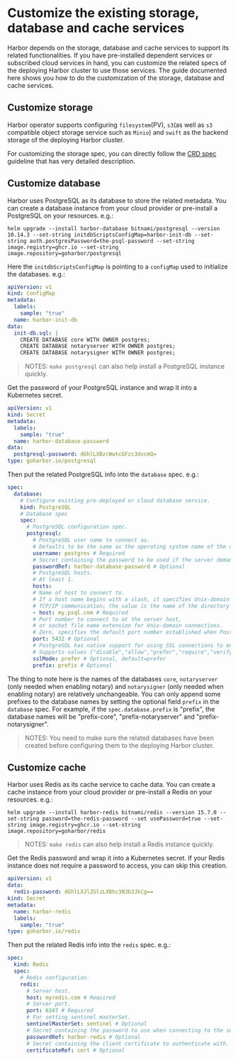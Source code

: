 # Customize the existing storage, database and cache services

Harbor depends on the storage, database and cache services to support its related functionalities. If you have pre-installed dependent services or subscribed cloud services in hand, you can customize the related specs of the deploying Harbor cluster to use those services. The guide documented here shows you how to do the customization of the storage, database and cache services.

## Customize storage

Harbor operator supports configuring `filesystem`(PV), `s3`(as well as `s3` compatible object storage service such as `Minio`) and `swift` as the backend storage of the deploying Harbor cluster.

For customizing the storage spec, you can directly follow the [CRD spec](../CRD/custom-resource-definition.md#storage-related-fields) guideline that has very detailed description.

## Customize database

Harbor uses PostgreSQL as its database to store the related metadata. You can create a database instance from your cloud provider or pre-install a PostgreSQL on your resources. e.g.:

```shell
helm upgrade --install harbor-database bitnami/postgresql --version 10.14.3 --set-string initdbScriptsConfigMap=harbor-init-db --set-string auth.postgresPassword=the-psql-password --set-string image.registry=ghcr.io --set-string image.repository=goharbor/postgresql
```

Here the `initdbScriptsConfigMap` is pointing to a `configMap` used to initialize the databases. e.g.:

```yaml
apiVersion: v1
kind: ConfigMap
metadata:
  labels:
    sample: "true"
  name: harbor-init-db
data:
  init-db.sql: |
    CREATE DATABASE core WITH OWNER postgres;
    CREATE DATABASE notaryserver WITH OWNER postgres;
    CREATE DATABASE notarysigner WITH OWNER postgres;
```

>NOTES: `make postgresql` can also help install a PostgreSQL instance quickly.

Get the password of your PostgreSQL instance and wrap it into a Kubernetes secret.

```yaml
apiVersion: v1
kind: Secret
metadata:
  labels:
    sample: "true"
  name: harbor-database-password
data:
  postgresql-password: dGhlLXBzcWwtcGFzc3dvcmQ=
type: goharbor.io/postgresql
```

Then put the related PostgreSQL info into the `database` spec. e.g.:

```yaml
spec:
  database:
    # Configure existing pre-deployed or cloud database service.
    kind: PostgreSQL
    # Database spec
    spec:
      # PostgreSQL configuration spec.
      postgresql:
        # PostgreSQL user name to connect as.
        # Defaults to be the same as the operating system name of the user running the application.
        username: postgres # Required
        # Secret containing the password to be used if the server demands password authentication.
        passwordRef: harbor-database-password # Optional
        # PostgreSQL hosts.
        # At least 1.
        hosts:
        # Name of host to connect to.
        # If a host name begins with a slash, it specifies Unix-domain communication rather than
        # TCP/IP communication; the value is the name of the directory in which the socket file is stored.
        - host: my.psql.com # Required
        # Port number to connect to at the server host,
        # or socket file name extension for Unix-domain connections.
        # Zero, specifies the default port number established when PostgreSQL was built.
        port: 5432 # Optional
        # PostgreSQL has native support for using SSL connections to encrypt client/server communications for increased security.
        # Supports values ["disable","allow","prefer","require","verify-ca","verify-full"].
        sslMode: prefer # Optional, default=prefer
        prefix: prefix # Optional
```

The thing to note here is the names of the databases `core`, `notaryserver` (only needed when enabling notary) and `notarysigner` (only needed when enabling notary) are relatively unchangeable. You can only append some prefixes to the database names by setting the optional field `prefix` in the `database` spec. For example, if the `spec.database.prefix` is "prefix", the database names will be "prefix-core", "prefix-notaryserver" and "prefix-notarysigner".

>NOTES: You need to make sure the related databases have been created before configuring them to the deploying Harbor cluster.

## Customize cache

Harbor uses Redis as its cache service to cache data. You can create a cache instance from your cloud provider or pre-install a Redis on your resources. e.g.:

```shell
helm upgrade --install harbor-redis bitnami/redis --version 15.7.0 --set-string password=the-redis-password --set usePassword=true --set-string image.registry=ghcr.io --set-string image.repository=goharbor/redis
```

>NOTES: `make redis` can also help install a Redis instance quickly.

Get the Redis password and wrap it into a Kubernetes secret. If your Redis instance does not require a password to access, you can skip this creation.

```yaml
apiVersion: v1
data:
  redis-password: dGhlLXJlZGlzLXBhc3N3b3JkCg==
kind: Secret
metadata:
  name: harbor-redis
  labels:
    sample: "true"
type: goharbor.io/redis
```

Then put the related Redis info into the `redis` spec. e.g.:

```yaml
spec:
  kind: Redis
  spec:
    # Redis configuration.
    redis:
      # Server host.
      host: myredis.com # Required
      # Server port.
      port: 6347 # Required
      # For setting sentinel masterSet.
      sentinelMasterSet: sentinel # Optional
      # Secret containing the password to use when connecting to the server.
      passwordRef: harbor-redis # Optional
      # Secret containing the client certificate to authenticate with.
      certificateRef: cert # Optional
```
